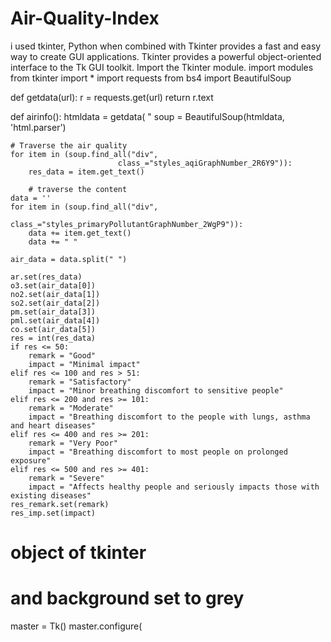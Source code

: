 # Air-Quality-Index
i used tkinter, Python when combined with Tkinter provides a fast and easy way to create GUI applications. Tkinter provides a powerful object-oriented interface to the Tk GUI toolkit. Import the Tkinter module.
import modules 
from tkinter import *
import requests 
from bs4 import BeautifulSoup 

def getdata(url): 
	r = requests.get(url) 
	return r.text 


def airinfo(): 
	htmldata = getdata( 
		" 
	soup = BeautifulSoup(htmldata, 'html.parser') 
	
	# Traverse the air quality 
	for item in (soup.find_all("div", 
							class_="styles_aqiGraphNumber_2R6Y9")): 
		res_data = item.get_text() 

		# traverse the content 
	data = '' 
	for item in (soup.find_all("div", 
							class_="styles_primaryPollutantGraphNumber_2WgP9")): 
		data += item.get_text() 
		data += " "
	
	air_data = data.split(" ") 
	
	ar.set(res_data) 
	o3.set(air_data[0]) 
	no2.set(air_data[1]) 
	so2.set(air_data[2]) 
	pm.set(air_data[3]) 
	pml.set(air_data[4]) 
	co.set(air_data[5]) 
	res = int(res_data) 
	if res <= 50: 
		remark = "Good"
		impact = "Minimal impact"
	elif res <= 100 and res > 51: 
		remark = "Satisfactory"
		impact = "Minor breathing discomfort to sensitive people"
	elif res <= 200 and res >= 101: 
		remark = "Moderate"
		impact = "Breathing discomfort to the people with lungs, asthma and heart diseases"
	elif res <= 400 and res >= 201: 
		remark = "Very Poor"
		impact = "Breathing discomfort to most people on prolonged exposure"
	elif res <= 500 and res >= 401: 
		remark = "Severe"
		impact = "Affects healthy people and seriously impacts those with existing diseases"
	res_remark.set(remark) 
	res_imp.set(impact) 

# object of tkinter 
# and background set to grey 
master = Tk() 
master.configure(
